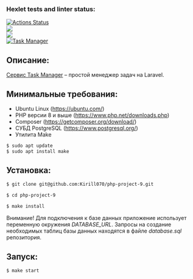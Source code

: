 ### Hexlet tests and linter status:
[![Actions Status](https://github.com/Kirill070/php-project-57/actions/workflows/hexlet-check.yml/badge.svg)](https://github.com/Kirill070/php-project-57/actions)<br>
<a href="https://codeclimate.com/github/Kirill070/php-project-57/maintainability"><img src="https://api.codeclimate.com/v1/badges/83bcacae15c7fa043f1c/maintainability" /></a><br>
<a href="https://codeclimate.com/github/Kirill070/php-project-57/test_coverage"><img src="https://api.codeclimate.com/v1/badges/83bcacae15c7fa043f1c/test_coverage" /></a><br>
[![Task Manager](https://github.com/Kirill070/php-project-57/actions/workflows/my-check.yml/badge.svg)](https://github.com/Kirill070/php-project-57/actions/workflows/my-check.yml)<br>

## Описание:

[Сервис Task Manager](https://task-manager-hzkt.onrender.com) – простой менеджер задач на Laravel.

## Минимальные требования:

* Ubuntu Linux (https://ubuntu.com/)
* PHP версии 8 и выше (https://www.php.net/downloads.php)
* Composer (https://getcomposer.org/download/)
* СУБД PostgreSQL (https://www.postgresql.org/)
* Утилита Make
```sh
$ sudo apt update
$ sudo apt install make
```

## Установка:

```sh
$ git clone git@github.com:Kirill070/php-project-9.git

$ cd php-project-9

$ make install
```
Внимание! Для подключения к базе данных приложение использует переменную окружения _DATABASE_URL_.
Запросы на создание необходимых таблиц базы данных находятся в файле _database.sql_ репозитория.

## Запуск:

```sh
$ make start
```